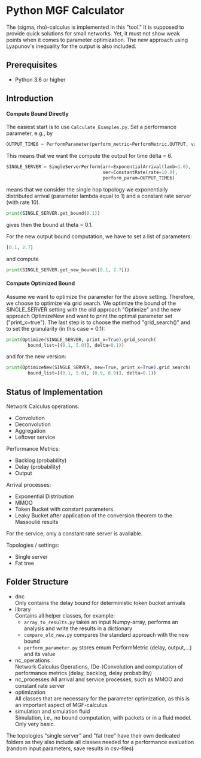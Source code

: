 # Python MGF Calculator

The (sigma, rho)-calculus is implemented in this "tool."
It is supposed to provide quick solutions for small networks.
Yet, it must not show weak points when it comes to parameter optimization.
The new approach using Lyapunov's inequality for the output is also included.

## Prerequisites

- Python 3.6 or higher


## Introduction

#### Compute Bound Directly

The easiest start is to use `Calculate_Examples.py`.
Set a performance parameter, e.g., by
```python
OUTPUT_TIME6 = PerformParameter(perform_metric=PerformMetric.OUTPUT, value=6)
```
This means that we want the compute the output for time delta = 6.
```python
SINGLE_SERVER = SingleServerPerform(arr=ExponentialArrival(lamb=1.0),
                                    ser=ConstantRate(rate=10.0),
                                    perform_param=OUTPUT_TIME6)
```
means that we consider the single hop topology we exponentially distributed arrival (parameter lambda equal to 1) and a constant rate server (with rate 10).

```python
print(SINGLE_SERVER.get_bound(0.1))
```
gives then the bound at theta = 0.1.

For the new output bound computation, we have to set a list of parameters:
```python
[0.1, 2.7]
```
and compute
```python
print(SINGLE_SERVER.get_new_bound([0.1, 2.7]))
```

#### Compute Optimized Bound
Assume we want to optimize the parameter for the above setting.
Therefore, we choose to optimize via grid search.
We optimize the bound of the SINGLE_SERVER setting with the old approach "Optimize" and the new approach OptimizeNew and want to print the optimal parameter set ("print_x=true"). The last step is to choose the method "grid_search()" and to set the granularity (in this case = 0.1):
```python
print(Optimize(SINGLE_SERVER, print_x=True).grid_search(
        bound_list=[(0.1, 5.0)], delta=0.1))
```
and for the new version:
```python
print(OptimizeNew(SINGLE_SERVER, new=True, print_x=True).grid_search(
        bound_list=[(0.1, 5.0), (0.9, 8.0)], delta=0.1))
```


## Status of Implementation

Network Calculus operations:
- Convolution
- Deconvolution
- Aggregation
- Leftover service

Performance Metrics:
- Backlog (probability)
- Delay (probability)
- Output

Arrival processes:
- Exponential Distribution
- MMOO
- Token Bucket with constant parameters
- Leaky Bucket after application of the conversion theorem to the Massoulié results

For the service, only a constant rate server is available.

Topologies / settings:
- Single server
- Fat tree

## Folder Structure

- dnc  
Only contains the delay bound for deterministic token bucket arrivals
- library  
Contains all helper classes, for example:
  - `array_to_results.py` takes an input Numpy-array, performs an analysis and write the results in a dictionary
  - `compare_old_new.py` compares the standard approach with the new bound
  - `perform_parameter.py` stores emum PerformMetric (delay, output,...) and its value
-  nc_operations  
Network Calculus Operations, (De-)Convolution and computation of performance metrics (delay, backlog, delay probability)
- nc_processes
All arrival and service processes, such as MMOO and constant rate server
- optimization  
All classes that are necessary for the parameter optimization, as this is an important aspect of MGF-calculus.
- simulation and simulation fluid  
Simulation, i.e., no bound computation, with packets or in a fluid model. Only very basic.

The topologies "single server" and "fat tree" have their own dedicated folders as they also include all classes needed for a performance evaluation (random input parameters, save results in csv-files)
